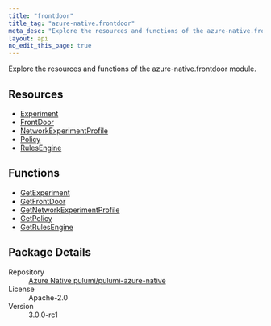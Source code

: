 ```yaml
---
title: "frontdoor"
title_tag: "azure-native.frontdoor"
meta_desc: "Explore the resources and functions of the azure-native.frontdoor module."
layout: api
no_edit_this_page: true
---
```


<!-- WARNING: this file was generated by Pulumi Docs Generator. -->
<!-- Do not edit by hand unless you're certain you know what you are doing! -->

Explore the resources and functions of the azure-native.frontdoor module.

<h2 id="resources">Resources</h2>
<ul class="api">
    <li><a href="experiment/" title="Experiment">Experiment</a></li>
    <li><a href="frontdoor/" title="FrontDoor">FrontDoor</a></li>
    <li><a href="networkexperimentprofile/" title="NetworkExperimentProfile">NetworkExperimentProfile</a></li>
    <li><a href="policy/" title="Policy">Policy</a></li>
    <li><a href="rulesengine/" title="RulesEngine">RulesEngine</a></li>
</ul>

<h2 id="functions">Functions</h2>
<ul class="api">
    <li><a href="getexperiment/" title="GetExperiment">GetExperiment</a></li>
    <li><a href="getfrontdoor/" title="GetFrontDoor">GetFrontDoor</a></li>
    <li><a href="getnetworkexperimentprofile/" title="GetNetworkExperimentProfile">GetNetworkExperimentProfile</a></li>
    <li><a href="getpolicy/" title="GetPolicy">GetPolicy</a></li>
    <li><a href="getrulesengine/" title="GetRulesEngine">GetRulesEngine</a></li>
</ul>

<h2 id="package-details">Package Details</h2>
<dl class="package-details">
	<dt>Repository</dt>
	<dd><a href="https://github.com/pulumi/pulumi-azure-native">Azure Native pulumi/pulumi-azure-native</a></dd>
	<dt>License</dt>
	<dd>Apache-2.0</dd>
	<dt>Version</dt>
	<dd>3.0.0-rc1</dd>
</dl>

